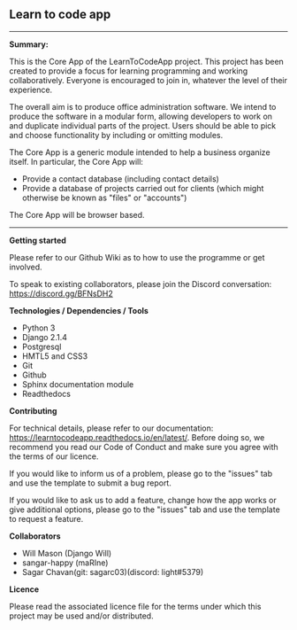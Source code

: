 ## Learn to code app
---

**Summary:**

This is the Core App of the LearnToCodeApp project. This project has been created to provide a focus for learning programming and working collaboratively. Everyone is encouraged to join in, whatever the level of their experience.

The overall aim is to produce office administration software. We intend to produce the software in a modular form, allowing developers to work on and duplicate individual parts of the project. Users should be able to pick and choose functionality by including or omitting modules.

The Core App is a generic module intended to help a business organize itself. In particular, the Core App will:

* Provide a contact database (including contact details)
* Provide a database of projects carried out for clients (which might otherwise be known as "files" or "accounts")

The Core App will be browser based.

----

**Getting started**

Please refer to our Github Wiki as to how to use the programme or get involved.

To speak to existing collaborators, please join the Discord conversation: https://discord.gg/BFNsDH2


**Technologies / Dependencies / Tools**

* Python 3
* Django 2.1.4
* Postgresql
* HMTL5 and CSS3
* Git
* Github
* Sphinx documentation module
* Readthedocs

**Contributing**

For technical details, please refer to our documentation: https://learntocodeapp.readthedocs.io/en/latest/. Before doing so, we recommend you read our Code of Conduct and make sure you agree with the terms of our licence.

If you would like to inform us of a problem, please go to the "issues" tab and use the template to submit a bug report.

If you would like to ask us to add a feature, change how the app works or give additional options, please go to the "issues" tab and use the template to request a feature.

**Collaborators**

* Will Mason (Django Will)
* sangar-happy (maRIne)
* Sagar Chavan(git: sagarc03)(discord: light#5379)

**Licence**

Please read the associated licence file for the terms under which this project may be used and/or distributed.



